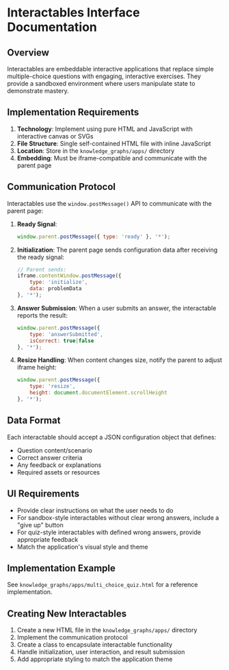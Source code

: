 # Interactables Interface Documentation

## Overview
Interactables are embeddable interactive applications that replace simple multiple-choice questions with engaging, interactive exercises. They provide a sandboxed environment where users manipulate state to demonstrate mastery.

## Implementation Requirements
1. **Technology**: Implement using pure HTML and JavaScript with interactive canvas or SVGs
2. **File Structure**: Single self-contained HTML file with inline JavaScript
3. **Location**: Store in the `knowledge_graphs/apps/` directory
4. **Embedding**: Must be iframe-compatible and communicate with the parent page

## Communication Protocol
Interactables use the `window.postMessage()` API to communicate with the parent page:

1. **Ready Signal**:
   ```javascript
   window.parent.postMessage({ type: 'ready' }, '*');
   ```

2. **Initialization**:
   The parent page sends configuration data after receiving the ready signal:
   ```javascript
   // Parent sends:
   iframe.contentWindow.postMessage({
       type: 'initialize',
       data: problemData
   }, '*');
   ```

3. **Answer Submission**:
   When a user submits an answer, the interactable reports the result:
   ```javascript
   window.parent.postMessage({
       type: 'answerSubmitted',
       isCorrect: true|false
   }, '*');
   ```

4. **Resize Handling**:
   When content changes size, notify the parent to adjust iframe height:
   ```javascript
   window.parent.postMessage({
       type: 'resize',
       height: document.documentElement.scrollHeight
   }, '*');
   ```

## Data Format
Each interactable should accept a JSON configuration object that defines:
- Question content/scenario
- Correct answer criteria
- Any feedback or explanations
- Required assets or resources

## UI Requirements
- Provide clear instructions on what the user needs to do
- For sandbox-style interactables without clear wrong answers, include a "give up" button
- For quiz-style interactables with defined wrong answers, provide appropriate feedback
- Match the application's visual style and theme

## Implementation Example
See `knowledge_graphs/apps/multi_choice_quiz.html` for a reference implementation.

## Creating New Interactables
1. Create a new HTML file in the `knowledge_graphs/apps/` directory
2. Implement the communication protocol
3. Create a class to encapsulate interactable functionality
4. Handle initialization, user interaction, and result submission
5. Add appropriate styling to match the application theme